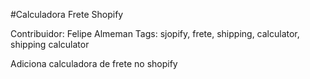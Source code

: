 #Calculadora Frete Shopify

Contribuidor: Felipe Almeman
Tags: sjopify, frete, shipping, calculator, shipping calculator

Adiciona calculadora de frete no shopify
